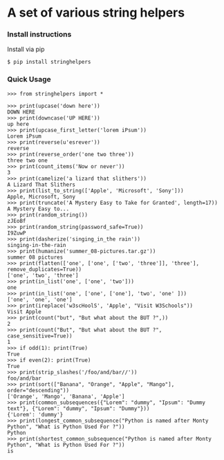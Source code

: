 # A set of various string helpers

### Install instructions
Install via pip

    $ pip install stringhelpers


### Quick Usage

    >>> from stringhelpers import *

    >>> print(upcase('down here'))
    DOWN HERE
    >>> print(downcase('UP HERE'))
    up here
    >>> print(upcase_first_letter('lorem iPsum'))
    Lorem iPsum
    >>> print(reverse(u'esrever'))
    reverse
    >>> print(reverse_order('one two three'))
    three two one
    >>> print(count_items('Now or never'))
    3
    >>> print(camelize('a lizard that slithers'))
    A Lizard That Slithers
    >>> print(list_to_string(['Apple', 'Microsoft', 'Sony']))
    Apple, Microsoft, Sony
    >>> print(truncate('A Mystery Easy to Take for Granted', length=17))
    A Mystery Easy to...
    >>> print(random_string())
    zJEoBf
    >>> print(random_string(password_safe=True))
    I9ZuwP
    >>> print(dasherize('singing_in_the rain'))
    singing-in-the-rain
    >>> print(humanize('summer_08-pictures.tar.gz'))
    summer 08 pictures
    >>> print(flatten(['one', ['one', ['two', 'three']], 'three'], remove_duplicates=True))
    ['one', 'two', 'three']
    >>> print(in_list('one', ['one', 'two']))
    one
    >>> print(in_list('one', ['one', ['one'], 'two', 'one' ]))
    ['one', 'one', 'one']
    >>> print(ireplace('w3scHoolS', 'Apple', "Visit W3Schools"))
    Visit Apple
    >>> print(count("but", "But what about the BUT ?",))
    2
    >>> print(count("But", "But what about the BUT ?", case_sensitive=True))
    1
    >>> if odd(1): print(True)
    True
    >>> if even(2): print(True)
    True
    >>> print(strip_slashes('/foo/and/bar//'))
    foo/and/bar
    >>> print(sort(["Banana", "Orange", "Apple", "Mango"], order="descending"))
    ['Orange', 'Mango', 'Banana', 'Apple']
    >>> print(common_subsequences({"Lorem": "dummy", "Ipsum": "Dummy text"}, {"Lorem": "dummy", "Ipsum": "Dummy"}))
    {'Lorem': 'dummy'}
    >>> print(longest_common_subsequence("Python is named after Monty Python", "What is Python Used For ?"))
    Python
    >>> print(shortest_common_subsequence("Python is named after Monty Python", "What is Python Used For ?"))
    is